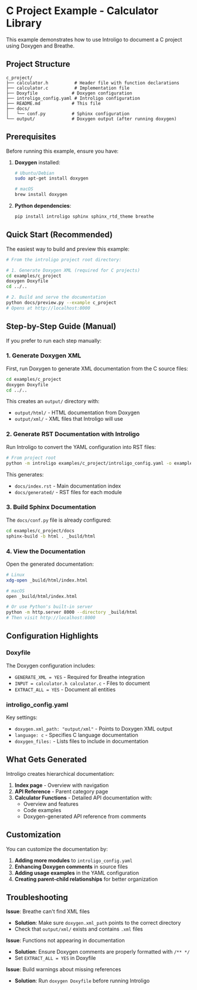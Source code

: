 # C Project Example - Calculator Library

This example demonstrates how to use Introligo to document a C project using Doxygen and Breathe.

## Project Structure

```
c_project/
├── calculator.h          # Header file with function declarations
├── calculator.c          # Implementation file
├── Doxyfile             # Doxygen configuration
├── introligo_config.yaml # Introligo configuration
├── README.md            # This file
├── docs/
│   └── conf.py          # Sphinx configuration
└── output/              # Doxygen output (after running doxygen)
```

## Prerequisites

Before running this example, ensure you have:

1. **Doxygen** installed:
   ```bash
   # Ubuntu/Debian
   sudo apt-get install doxygen

   # macOS
   brew install doxygen
   ```

2. **Python dependencies**:
   ```bash
   pip install introligo sphinx sphinx_rtd_theme breathe
   ```

## Quick Start (Recommended)

The easiest way to build and preview this example:

```bash
# From the introligo project root directory:

# 1. Generate Doxygen XML (required for C projects)
cd examples/c_project
doxygen Doxyfile
cd ../..

# 2. Build and serve the documentation
python docs/preview.py --example c_project
# Opens at http://localhost:8000
```

## Step-by-Step Guide (Manual)

If you prefer to run each step manually:

### 1. Generate Doxygen XML

First, run Doxygen to generate XML documentation from the C source files:

```bash
cd examples/c_project
doxygen Doxyfile
cd ../..
```

This creates an `output/` directory with:
- `output/html/` - HTML documentation from Doxygen
- `output/xml/` - XML files that Introligo will use

### 2. Generate RST Documentation with Introligo

Run Introligo to convert the YAML configuration into RST files:

```bash
# From project root
python -m introligo examples/c_project/introligo_config.yaml -o examples/c_project/docs
```

This generates:
- `docs/index.rst` - Main documentation index
- `docs/generated/` - RST files for each module

### 3. Build Sphinx Documentation

The `docs/conf.py` file is already configured:

```bash
cd examples/c_project/docs
sphinx-build -b html . _build/html
```

### 4. View the Documentation

Open the generated documentation:

```bash
# Linux
xdg-open _build/html/index.html

# macOS
open _build/html/index.html

# Or use Python's built-in server
python -m http.server 8000 --directory _build/html
# Then visit http://localhost:8000
```

## Configuration Highlights

### Doxyfile

The Doxygen configuration includes:
- `GENERATE_XML = YES` - Required for Breathe integration
- `INPUT = calculator.h calculator.c` - Files to document
- `EXTRACT_ALL = YES` - Document all entities

### introligo_config.yaml

Key settings:
- `doxygen.xml_path: "output/xml"` - Points to Doxygen XML output
- `language: c` - Specifies C language documentation
- `doxygen_files:` - Lists files to include in documentation

## What Gets Generated

Introligo creates hierarchical documentation:

1. **Index page** - Overview with navigation
2. **API Reference** - Parent category page
3. **Calculator Functions** - Detailed API documentation with:
   - Overview and features
   - Code examples
   - Doxygen-generated API reference from comments

## Customization

You can customize the documentation by:

1. **Adding more modules** to `introligo_config.yaml`
2. **Enhancing Doxygen comments** in source files
3. **Adding usage examples** in the YAML configuration
4. **Creating parent-child relationships** for better organization

## Troubleshooting

**Issue**: Breathe can't find XML files
- **Solution**: Make sure `doxygen.xml_path` points to the correct directory
- Check that `output/xml/` exists and contains `.xml` files

**Issue**: Functions not appearing in documentation
- **Solution**: Ensure Doxygen comments are properly formatted with `/** */`
- Set `EXTRACT_ALL = YES` in Doxyfile

**Issue**: Build warnings about missing references
- **Solution**: Run `doxygen Doxyfile` before running Introligo
